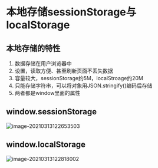 # 本地存储sessionStorage与localStorage

## 本地存储的特性

1. 数据存储在用户浏览器中
2. 设置，读取方便、甚至刷新页面不丢失数据
3. 容量较大，sessionStorage约5M，localStroage约20M
4. 只能存储字符串，可以将对象用JSON.stringify()编码后存储
5. 两者都是window里面的属性



## window.sessionStorage

![image-20210313122653503](C:\Users\TR\AppData\Roaming\Typora\typora-user-images\image-20210313122653503.png)



## window.localStorage

![image-20210313122818002](C:\Users\TR\AppData\Roaming\Typora\typora-user-images\image-20210313122818002.png)